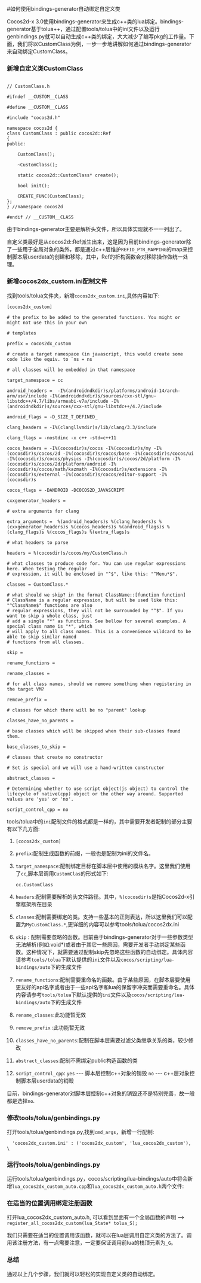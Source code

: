 #如何使用bindings-generator自动绑定自定义类

Cocos2d-x 3.0使用bindings-generator来生成c++类的lua绑定。bindings-generator基于tolua++，通过配置tools/tolua中的ini文件以及运行genbindings.py就可以自动生成c++类的绑定，大大减少了编写pkg的工作量。下面，我们将以CustomClass为例，一步一步地讲解如何通过bindings-generator来自动绑定CustomClass。

### 新增自定义类CustomClass

```

// CustomClass.h

#ifndef __CUSTOM__CLASS

#define __CUSTOM__CLASS

#include "cocos2d.h"

namespace cocos2d {
class CustomClass : public cocos2d::Ref
{
public:
    
    CustomClass();

    ~CustomClass();

    static cocos2d::CustomClass* create();

    bool init();

    CREATE_FUNC(CustomClass);
};
} //namespace cocos2d

#endif // __CUSTOM__CLASS

```

由于bindings-generator主要是解析头文件，所以具体实现就不一一列出了。

自定义类最好是从cocos2d::Ref派生出来，这是因为目前bindings-generator除了一些用于全局对象的类外，都是通过c++层维护`REFID_PTR_MAPPING`的map来控制脚本层userdata的创建和移除，其中，Ref的析构函数会对移除操作做统一处理。

### 新增cocos2dx_custom.ini配制文件

找到tools/tolua文件夹，新增`cocos2dx_custom.ini`,具体内容如下:

```
[cocos2dx_custom]

# the prefix to be added to the generated functions. You might or might not use this in your own

# templates

prefix = cocos2dx_custom

# create a target namespace (in javascript, this would create some code like the equiv. to `ns = ns 

# all classes will be embedded in that namespace

target_namespace = cc

android_headers =  -I%(androidndkdir)s/platforms/android-14/arch-arm/usr/include -I%(androidndkdir)s/sources/cxx-stl/gnu-libstdc++/4.7/libs/armeabi-v7a/include -I%(androidndkdir)s/sources/cxx-stl/gnu-libstdc++/4.7/include

android_flags = -D_SIZE_T_DEFINED_ 

clang_headers = -I%(clangllvmdir)s/lib/clang/3.3/include

clang_flags = -nostdinc -x c++ -std=c++11

cocos_headers = -I%(cocosdir)s/cocos -I%(cocosdir)s/my -I%(cocosdir)s/cocos/2d -I%(cocosdir)s/cocos/base -I%(cocosdir)s/cocos/ui -I%(cocosdir)s/cocos/physics -I%(cocosdir)s/cocos/2d/platform -I%(cocosdir)s/cocos/2d/platform/android -I%(cocosdir)s/cocos/math/kazmath -I%(cocosdir)s/extensions -I%(cocosdir)s/external -I%(cocosdir)s/cocos/editor-support -I%(cocosdir)s

cocos_flags = -DANDROID -DCOCOS2D_JAVASCRIPT

cxxgenerator_headers = 

# extra arguments for clang

extra_arguments =  %(android_headers)s %(clang_headers)s %(cxxgenerator_headers)s %(cocos_headers)s %(android_flags)s %(clang_flags)s %(cocos_flags)s %(extra_flags)s 

# what headers to parse

headers = %(cocosdir)s/cocos/my/CustomClass.h

# what classes to produce code for. You can use regular expressions here. When testing the regular
# expression, it will be enclosed in "^$", like this: "^Menu*$".

classes = CustomClass.*

# what should we skip? in the format ClassName::[function function]
# ClassName is a regular expression, but will be used like this: "^ClassName$" functions are also
# regular expressions, they will not be surrounded by "^$". If you want to skip a whole class, just
# add a single "*" as functions. See bellow for several examples. A special class name is "*", which
# will apply to all class names. This is a convenience wildcard to be able to skip similar named
# functions from all classes.

skip =

rename_functions = 

rename_classes = 

# for all class names, should we remove something when registering in the target VM?

remove_prefix = 

# classes for which there will be no "parent" lookup

classes_have_no_parents = 

# base classes which will be skipped when their sub-classes found them.

base_classes_to_skip =

# classes that create no constructor

# Set is special and we will use a hand-written constructor

abstract_classes =

# Determining whether to use script object(js object) to control the lifecycle of native(cpp) object or the other way around. Supported values are 'yes' or 'no'.

script_control_cpp = no

```

tools/tolua中的`ini`配制文件的格式都是一样的，其中需要开发者配制的部分主要有以下几方面:

1. [title]:配制tools/tolua/genbindings.py中需要用到title。一般配置为ini的文件名，本文为
	`[cocos2dx_custom]`

2. `prefix`:配制生成函数的前缀，一般也是配制为ini的文件名。

3. `target_namespace`:配制绑定目标在脚本层中使用的模块名字。这里我们使用了`cc`,脚本层调用`CustomClas`的形式如下:

	`cc.CustomClass`

4. `headers`:配制需要解析的头文件路径。其中，`%(cocosdir)s`是指Cocos2d-x引擎框架所在目录

5. `classes`:配制需要绑定的类。支持一些基本的正则表达，所以这里我们可以配置为`MyCustomClass.*`,更详细的内容可以参考tools/tolua/cocos2dx.ini

6. `skip` : 配制需要忽略的函数。目前由于bindings-generator对于一些参数类型无法解析(例如:void*)或者由于其它一些原因，需要开发者手动绑定某些函数。这种情况下，就需要通过配制skip先忽略这些函数的自动绑定。具体内容请参考`tools/tolua`下默认提供的`ini`文件以及`cocos/scripting/lua-bindings/auto`下的生成文件

7. `rename_functions`:配制需要重命名的函数。由于某些原因，在脚本层要使用更友好的api名字或者由于一些api名字和lua的保留字冲突而需要重命名。具体内容请参考`tools/tolua`下默认提供的`ini`文件以及`cocos/scripting/lua-bindings/auto`下的生成文件

8. `rename_classes`:此功能暂无效

9. `remove_prefix` :此功能暂无效

10. `classes_have_no_parents`:配制在脚本层需要过滤父类继承关系的类，较少修改

11. `abstract_classes`:配制不需绑定public构造函数的类

12. `script_control_cpp`: `yes` --- 脚本层控制c++对象的销毁
                          `no`  --- c++层对象控制脚本层userdata的销毁

目前，bindings-generator对脚本层控制c++对象的销毁还不是特别完善，故一般都是选择`no`.

### 修改tools/tolua/genbindings.py

打开tools/tolua/genbindings.py,找到`cmd_args`，新增一行配制:

```
  'cocos2dx_custom.ini' : ('cocos2dx_custom', 'lua_cocos2dx_custom'), \
```

### 运行tools/tolua/genbindings.py

运行tools/tolua/genbindings.py，cocos/scripting/lua-bindings/auto中将会新增`lua_cocos2dx_custom_auto.cpp`和`lua_cocos2dx_custom_auto.h`两个文件:


### 在适当的位置调用绑定注册函数

打开lua_cocos2dx_custom_auto.h, 可以看到里面有一个全局函数的声明 --> `register_all_cocos2dx_custom(lua_State* tolua_S);`

我们只需要在适当的位置调用该函数，就可以在lua层调用自定义类的方法了。调用该注册方法，有一点需要注意，一定要保证调用前lua的栈顶元素为`_G`。


### 总结
通过以上几个步骤，我们就可以轻松的实现自定义类的自动绑定。



